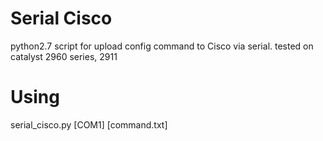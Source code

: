 # Serial Cisco 
python2.7 script for upload config command to Cisco via serial.
tested on catalyst 2960 series, 2911 
# Using 
serial_cisco.py [COM1] [command.txt]
